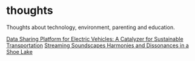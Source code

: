 # thoughts
Thoughts about technology, environment, parenting and education.

[Data Sharing Platform for Electric Vehicles: A Catalyzer for Sustainable Transportation](https://github.com/melihbirim/thoughts/blob/main/Data_Sharing_Platforms_for_Accelerated_EV-Adoption:_A_Pathway_to_Sustainable_Transportation.md)
[Streaming Soundscapes Harmonies and Dissonances in a Shoe Lake](https://github.com/melihbirim/thoughts/blob/main/Streaming_Soundscapes_Harmonies_and_Dissonances_in_a_Shoe_Lake.md)

